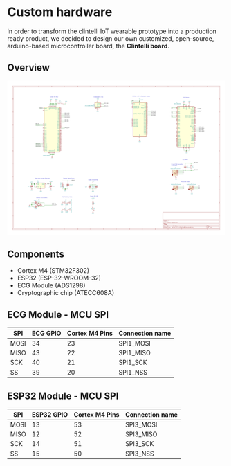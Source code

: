 # Custom hardware

In order to transform the clintelli IoT wearable prototype into a production ready product, we
decided to design our own customized, open-source, arduino-based microcontroller board, 
the **Clintelli board**.

## Overview

![](../img/clintelli-board.png)


## Components

- Cortex M4 (STM32F302)
- ESP32 (ESP-32-WROOM-32)
- ECG Module (ADS1298)
- Cryptographic chip (ATECC608A)


## ECG Module - MCU SPI

| SPI | ECG GPIO | Cortex M4 Pins | Connection name |
| --- | ---------- | -------------- | --------------- |
| MOSI | 34 | 23 | SPI1_MOSI |
| MISO | 43 | 22 | SPI1_MISO |
| SCK | 40 | 21 | SPI1_SCK |
| SS | 39 | 20 | SPI1_NSS |


## ESP32 Module - MCU SPI

| SPI | ESP32 GPIO | Cortex M4 Pins | Connection name |
| --- | ---------- | -------------- | --------------- |
| MOSI | 13 | 53 | SPI3_MOSI |
| MISO | 12 | 52 | SPI3_MISO |
| SCK | 14 | 51 | SPI3_SCK |
| SS | 15 | 50 | SPI3_NSS |